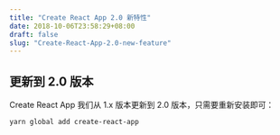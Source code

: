 ```yaml
---
title: "Create React App 2.0 新特性"
date: 2018-10-06T23:58:29+08:00
draft: false
slug: "Create-React-App-2.0-new-feature"
---
```


## 更新到 2.0 版本

Create React App  我们从 1.x 版本更新到 2.0 版本，只需要重新安装即可：

```zsh
yarn global add create-react-app
```
